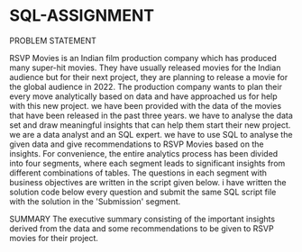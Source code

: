# SQL-ASSIGNMENT

PROBLEM STATEMENT

RSVP Movies is an Indian film production company which has produced many super-hit movies. 
They have usually released movies for the Indian audience but for their next project, they are planning to release a movie for the global audience in 2022.
The production company wants to plan their every move analytically based on data and have approached us for help with this new project. 
we have been provided with the data of the movies that have been released in the past three years. we have to analyse the data set and draw meaningful insights that can 
help them start their new project. 
we are a data analyst and an SQL expert. we have to use SQL to analyse the given data and give recommendations to RSVP Movies based on the insights. 
For convenience, the entire analytics process has been divided into four segments, where each segment leads to significant insights from different combinations of tables. 
The questions in each segment with business objectives are written in the script given below. 
i have written the solution code below every question and submit the same SQL script file with the solution in the 'Submission' segment.

SUMMARY
The executive summary consisting of the important insights derived from the data and some recommendations to be given to RSVP movies for their project.
